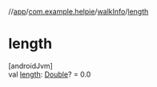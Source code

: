 //[app](../../../index.md)/[com.example.helpie](../index.md)/[walkInfo](index.md)/[length](length.md)

# length

[androidJvm]\
val [length](length.md): [Double](https://kotlinlang.org/api/latest/jvm/stdlib/kotlin/-double/index.html)? = 0.0
